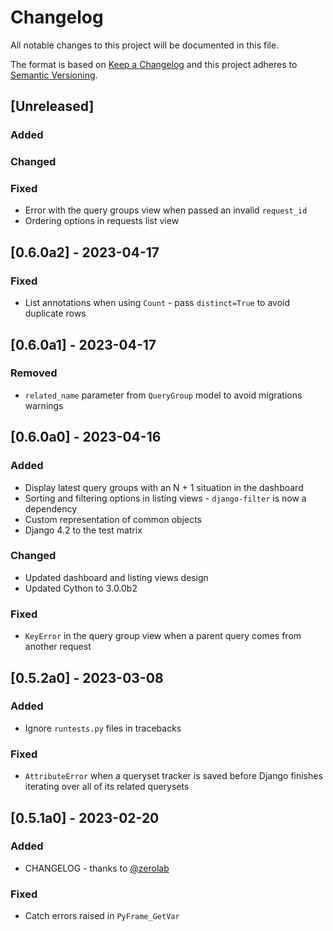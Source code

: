 # Changelog

All notable changes to this project will be documented in this file.

The format is based on [Keep a Changelog](https://keepachangelog.com/en/1.0.0/) and this project adheres to [Semantic Versioning](https://semver.org/spec/v2.0.0.html).

## [Unreleased]

### Added

### Changed

### Fixed

- Error with the query groups view when passed an invalid `request_id`
- Ordering options in requests list view

## [0.6.0a2] - 2023-04-17

### Fixed

- List annotations when using `Count` - pass `distinct=True` to avoid duplicate rows

## [0.6.0a1] - 2023-04-17

### Removed

- `related_name` parameter from `QueryGroup` model to avoid migrations warnings

## [0.6.0a0] - 2023-04-16

### Added

- Display latest query groups with an N + 1 situation in the dashboard
- Sorting and filtering options in listing views - `django-filter` is now a dependency
- Custom representation of common objects
- Django 4.2 to the test matrix

### Changed

- Updated dashboard and listing views design
- Updated Cython to 3.0.0b2

### Fixed

- `KeyError` in the query group view when a parent query comes from another request

## [0.5.2a0] - 2023-03-08

### Added

- Ignore `runtests.py` files in tracebacks

### Fixed

- `AttributeError` when a queryset tracker is saved before Django finishes iterating over all of its related querysets

## [0.5.1a0] - 2023-02-20

### Added

- CHANGELOG - thanks to [@zerolab](https://github.com/zerolab)

### Fixed

- Catch errors raised in `PyFrame_GetVar`
